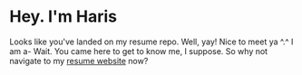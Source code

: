 # Hey. I'm Haris

Looks like you've landed on my resume repo. Well, yay!
Nice to meet ya ^.^
I am a-
Wait. You came here to get to know me, I suppose.
So why not navigate to my [resume website](https://m-haris-n.github.io/me/) now?
